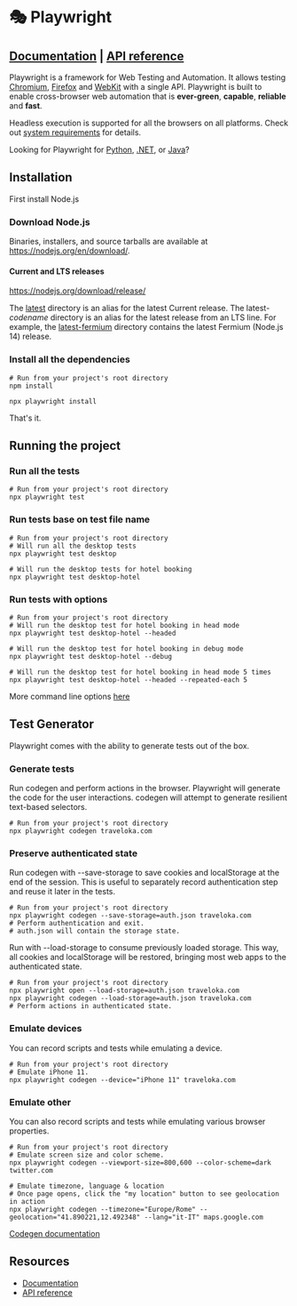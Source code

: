 # 🎭 Playwright

## [Documentation](https://playwright.dev) | [API reference](https://playwright.dev/docs/api/class-playwright/)

Playwright is a framework for Web Testing and Automation. It allows testing [Chromium](https://www.chromium.org/Home), [Firefox](https://www.mozilla.org/en-US/firefox/new/) and [WebKit](https://webkit.org/) with a single API. Playwright is built to enable cross-browser web automation that is **ever-green**, **capable**, **reliable** and **fast**.

Headless execution is supported for all the browsers on all platforms. Check out [system requirements](https://playwright.dev/docs/library#system-requirements) for details.

Looking for Playwright for [Python](https://playwright.dev/python/docs/intro), [.NET](https://playwright.dev/dotnet/docs/intro), or [Java](https://playwright.dev/java/docs/intro)?

## Installation

First install Node.js

### Download Node.js

Binaries, installers, and source tarballs are available at
<https://nodejs.org/en/download/>.

#### Current and LTS releases

<https://nodejs.org/download/release/>

The [latest](https://nodejs.org/download/release/latest/) directory is an
alias for the latest Current release. The latest-_codename_ directory is an
alias for the latest release from an LTS line. For example, the
[latest-fermium](https://nodejs.org/download/release/latest-fermium/) directory
contains the latest Fermium (Node.js 14) release.

### Install all the dependencies

```Shell
# Run from your project's root directory
npm install

npx playwright install
```
That's it.

## Running the project

### Run all the tests

```Shell
# Run from your project's root directory
npx playwright test
```

### Run tests base on test file name

```Shell
# Run from your project's root directory
# Will run all the desktop tests
npx playwright test desktop

# Will run the desktop tests for hotel booking
npx playwright test desktop-hotel
```

### Run tests with options

```Shell
# Run from your project's root directory
# Will run the desktop test for hotel booking in head mode
npx playwright test desktop-hotel --headed

# Will run the desktop test for hotel booking in debug mode
npx playwright test desktop-hotel --debug

# Will run the desktop test for hotel booking in head mode 5 times
npx playwright test desktop-hotel --headed --repeated-each 5
```
More command line options [here](https://playwright.dev/docs/test-cli)

## Test Generator
Playwright comes with the ability to generate tests out of the box.

### Generate tests
Run codegen and perform actions in the browser. Playwright will generate the code for the user interactions. codegen will attempt to generate resilient text-based selectors.

```Shell
# Run from your project's root directory
npx playwright codegen traveloka.com
```

### Preserve authenticated state
Run codegen with --save-storage to save cookies and localStorage at the end of the session. This is useful to separately record authentication step and reuse it later in the tests.
```Shell
# Run from your project's root directory
npx playwright codegen --save-storage=auth.json traveloka.com
# Perform authentication and exit.
# auth.json will contain the storage state.
```
Run with --load-storage to consume previously loaded storage. This way, all cookies and localStorage will be restored, bringing most web apps to the authenticated state.
```Shell
# Run from your project's root directory
npx playwright open --load-storage=auth.json traveloka.com
npx playwright codegen --load-storage=auth.json traveloka.com
# Perform actions in authenticated state.
```

### Emulate devices
You can record scripts and tests while emulating a device.
```Shell
# Run from your project's root directory
# Emulate iPhone 11.
npx playwright codegen --device="iPhone 11" traveloka.com
```

### Emulate other
You can also record scripts and tests while emulating various browser properties.
```Shell
# Run from your project's root directory
# Emulate screen size and color scheme.
npx playwright codegen --viewport-size=800,600 --color-scheme=dark twitter.com

# Emulate timezone, language & location
# Once page opens, click the "my location" button to see geolocation in action
npx playwright codegen --timezone="Europe/Rome" --geolocation="41.890221,12.492348" --lang="it-IT" maps.google.com
```
[Codegen documentation](https://playwright.dev/docs/codegen)

## Resources

* [Documentation](https://playwright.dev/docs/intro)
* [API reference](https://playwright.dev/docs/api/class-playwright/)